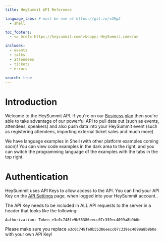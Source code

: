 ```yaml
---
title: HeySummit API Reference

language_tabs: # must be one of https://git.io/vQNgJ
  - shell

toc_footers:
  - <a href='https://heysummit.com'>&copy; HeySummit.com</a>

includes:
  - events
  - talks
  - attendees
  - tickets
  - errors

search: true
---
```


# Introduction

Welcome to the HeySummit API. If you're on our [Business plan](https://heysummit.com) then you're able to take advantage of our powerful API to pull data out (such as events, attendees, speakers) and also push data into your HeySummit event (such as registering attendees, importing external ticket sales and much more).

We have language examples in Shell (with other platform examples coming soon)! You can view code examples in the dark area to the right, and you can switch the programming language of the examples with the tabs in the top right.

# Authentication

HeySummit uses API Keys to allow access to the API. You can find your API Key on the [API Settings](https://heysummit.com/quick-launch/?path=/manage/event/api-settings/) page, when logged into your HeySummit account..

The API Key needs to be included in ALL API requests to the server in a header that looks like the following:

`Authorization: Token e3c0c748fe9b55386eecc07c339ec4099a8b9b0e`

<aside class="notice">
Please make sure you replace <code>e3c0c748fe9b55386eecc07c339ec4099a8b9b0e</code> with your own API Key!
</aside>
